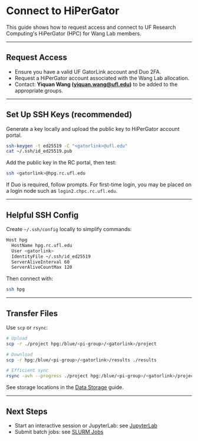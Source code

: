 # Connect to HiPerGator

This guide shows how to request access and connect to UF Research Computing's HiPerGator (HPC) for Wang Lab members.

---

## Request Access
- Ensure you have a valid UF GatorLink account and Duo 2FA.
- Request a HiPerGator account associated with the Wang Lab allocation.
- Contact: **Yiquan Wang (yiquan.wang@ufl.edu)** to be added to the appropriate groups.

---

## Set Up SSH Keys (recommended)
Generate a key locally and upload the public key to HiPerGator account portal.

```bash
ssh-keygen -t ed25519 -C "<gatorlink>@ufl.edu"
cat ~/.ssh/id_ed25519.pub
```

Add the public key in the RC portal, then test:

```bash
ssh <gatorlink>@hpg.rc.ufl.edu
```

If Duo is required, follow prompts. For first-time login, you may be placed on a login node such as `login2.chpc.rc.ufl.edu`.

---

## Helpful SSH Config
Create `~/.ssh/config` locally to simplify commands:

```bash
Host hpg
  HostName hpg.rc.ufl.edu
  User <gatorlink>
  IdentityFile ~/.ssh/id_ed25519
  ServerAliveInterval 60
  ServerAliveCountMax 120
```

Then connect with:

```bash
ssh hpg
```

---

## Transfer Files
Use `scp` or `rsync`:

```bash
# Upload
scp -r ./project hpg:/blue/<pi-group>/<gatorlink>/project

# Download
scp -r hpg:/blue/<pi-group>/<gatorlink>/results ./results

# Efficient sync
rsync -avh --progress ./project hpg:/blue/<pi-group>/<gatorlink>/project
```

See storage locations in the [Data Storage](./data_storage.md) guide.

---

## Next Steps
- Start an interactive session or JupyterLab: see [JupyterLab](./jupyter_lab.md)
- Submit batch jobs: see [SLURM Jobs](./slurm_jobs.md)
